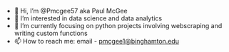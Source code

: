 - 👋 Hi, I’m @Pmcgee57 aka Paul McGee
- 👀 I’m interested in data science and data analytics
- 🌱 I’m currently focusing on python projects involving webscraping and writing custom functions
- 📫 How to reach me: email - pmcgee1@binghamton.edu

<!---
Pmcgee57/Pmcgee57 is a ✨ special ✨ repository because its `README.md` (this file) appears on your GitHub profile.
You can click the Preview link to take a look at your changes.
--->
